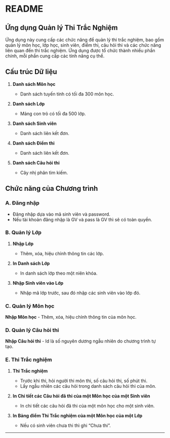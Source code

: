 # README

## Ứng dụng Quản lý Thi Trắc Nghiệm

Ứng dụng này cung cấp các chức năng để quản lý thi trắc nghiệm, bao gồm quản lý môn học, lớp học, sinh viên, điểm thi, câu hỏi thi và các chức năng liên quan đến thi trắc nghiệm. Ứng dụng được tổ chức thành nhiều phần chính, mỗi phần cung cấp các tính năng cụ thể.

## Cấu trúc Dữ liệu

1. **Danh sách Môn học**
    - Danh sách tuyến tính có tối đa 300 môn học.

2. **Danh sách Lớp**
    - Mảng con trỏ có tối đa 500 lớp.

3. **Danh sách Sinh viên**
    - Danh sách liên kết đơn.

4. **Danh sách Điểm thi**
    - Danh sách liên kết đơn.

5. **Danh sách Câu hỏi thi**
    - Cây nhị phân tìm kiếm.
      
## Chức năng của Chương trình

### A. Đăng nhập
- Đăng nhập dựa vào mã sinh viên và password.
- Nếu tài khoản đăng nhập là GV và pass là GV thì sẽ có toàn quyền.

### B. Quản lý Lớp
1. **Nhập Lớp**
    - Thêm, xóa, hiệu chỉnh thông tin các lớp.

2. **In Danh sách Lớp**
    - In danh sách lớp theo một niên khóa.

3. **Nhập Sinh viên vào Lớp**
    - Nhập mã lớp trước, sau đó nhập các sinh viên vào lớp đó.

### C. Quản lý Môn học
   **Nhập Môn học**
    - Thêm, xóa, hiệu chỉnh thông tin của môn học.

### D. Quản lý Câu hỏi thi
   **Nhập Câu hỏi thi**
    - Id là số nguyên dương ngẫu nhiên do chương trình tự tạo.

### E. Thi Trắc nghiệm
1. **Thi Trắc nghiệm**
    - Trước khi thi, hỏi người thi môn thi, số câu hỏi thi, số phút thi.
    - Lấy ngẫu nhiên các câu hỏi trong danh sách câu hỏi thi của môn.

2. **In Chi tiết các Câu hỏi đã thi của một Môn học của một Sinh viên**
    - In chi tiết các câu hỏi đã thi của một môn học cho một sinh viên.

3. **In Bảng điểm Thi Trắc nghiệm của một Môn học của một Lớp**
    - Nếu có sinh viên chưa thi thì ghi “Chưa thi”.

---



